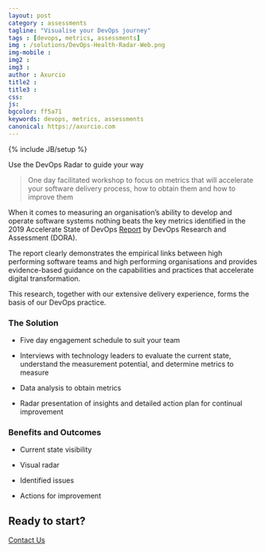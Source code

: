 ```yaml
---
layout: post
category : assessments
tagline: "Visualise your DevOps journey"
tags : [devops, metrics, assessments]
img : /solutions/DevOps-Health-Radar-Web.png
img-mobile : 
img2 : 
img3 : 
author : Axurcio
title2 : 
title3 : 
css: 
js: 
bgcolor: ff5a71
keywords: devops, metrics, assessments
canonical: https://axurcio.com
---
```

{% include JB/setup %}

Use the DevOps Radar to guide your way

<!--more-->

> One day facilitated workshop to focus on metrics that will accelerate your software delivery process, how to obtain them and how to improve them

When it comes to measuring an organisation’s ability to develop and operate software systems nothing beats the key metrics identified in the 2019 Accelerate State of DevOps [Report](https://services.google.com/fh/files/misc/state-of-devops-2019.pdf) by DevOps Research and Assessment (DORA).  

The report clearly demonstrates the empirical links between high performing software teams and high performing organisations and provides evidence-based guidance on the capabilities and practices that accelerate digital transformation.   

This research, together with our extensive delivery experience, forms the basis of our DevOps practice. 


### The Solution

* Five day engagement schedule to suit your team

* Interviews with technology leaders to evaluate the current state, understand the measurement potential, and determine metrics to measure

* Data analysis to obtain metrics
  
* Radar presentation of insights and detailed action plan for continual improvement


### Benefits and Outcomes

* Current state visibility

* Visual radar 

* Identified issues

* Actions for improvement


## Ready to start?


[Contact Us](/contact)
